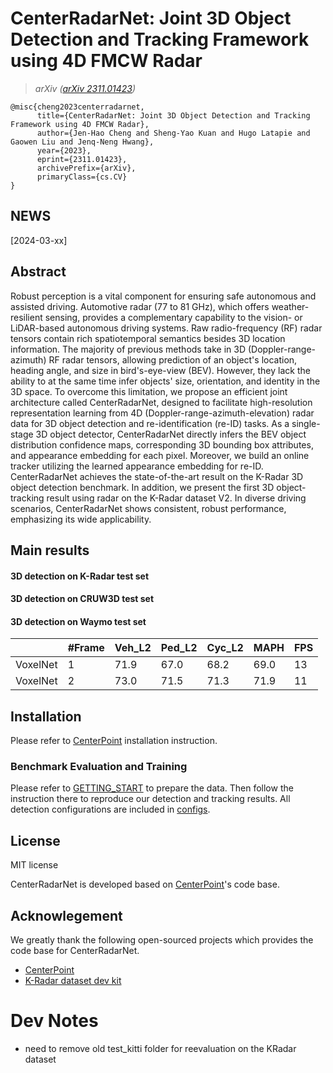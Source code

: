 # CenterRadarNet: Joint 3D Object Detection and Tracking Framework using 4D FMCW Radar



> *arXiv ([arXiv 2311.01423](https://arxiv.org/abs/2311.01423))*  



    @misc{cheng2023centerradarnet,
          title={CenterRadarNet: Joint 3D Object Detection and Tracking Framework using 4D FMCW Radar}, 
          author={Jen-Hao Cheng and Sheng-Yao Kuan and Hugo Latapie and Gaowen Liu and Jenq-Neng Hwang},
          year={2023},
          eprint={2311.01423},
          archivePrefix={arXiv},
          primaryClass={cs.CV}
    }


## NEWS

[2024-03-xx] 


## Abstract
Robust perception is a vital component for ensuring safe autonomous and assisted driving. Automotive radar (77 to 81 GHz), which offers weather-resilient sensing, provides a complementary capability to the vision- or LiDAR-based autonomous driving systems. Raw radio-frequency (RF) radar tensors contain rich spatiotemporal semantics besides 3D location information. The majority of previous methods take in 3D (Doppler-range-azimuth) RF radar tensors, allowing prediction of an object's location, heading angle, and size in bird's-eye-view (BEV). However, they lack the ability to at the same time infer objects' size, orientation, and identity in the 3D space. To overcome this limitation, we propose an efficient joint architecture called CenterRadarNet, designed to facilitate high-resolution representation learning from 4D (Doppler-range-azimuth-elevation) radar data for 3D object detection and re-identification (re-ID) tasks. As a single-stage 3D object detector, CenterRadarNet directly infers the BEV object distribution confidence maps, corresponding 3D bounding box attributes, and appearance embedding for each pixel. Moreover, we build an online tracker utilizing the learned appearance embedding for re-ID. CenterRadarNet achieves the state-of-the-art result on the K-Radar 3D object detection benchmark. In addition, we present the first 3D object-tracking result using radar on the K-Radar dataset V2. In diverse driving scenarios, CenterRadarNet shows consistent, robust performance, emphasizing its wide applicability.




## Main results

#### 3D detection on K-Radar test set

#### 3D detection on CRUW3D test set

#### 3D detection on Waymo test set

|         |  #Frame | Veh_L2 | Ped_L2 | Cyc_L2  | MAPH   |  FPS  |
|---------|---------|--------|--------|---------|--------|-------|
|VoxelNet | 1       |  71.9     |  67.0      |  68.2       |   69.0     |   13    | 
|VoxelNet | 2       |  73.0     |  71.5      |  71.3       |   71.9     |  11     |




## Installation
Please refer to [CenterPoint](https://github.com/tianweiy/CenterPoint?tab=readme-ov-file#installation) installation instruction.



### Benchmark Evaluation and Training 

Please refer to [GETTING_START](docs/GETTING_START.md) to prepare the data. Then follow the instruction there to reproduce our detection and tracking results. All detection configurations are included in [configs](configs).



## License

MIT license

CenterRadarNet is developed based on [CenterPoint](https://github.com/tianweiy/CenterPoint)'s code base.



## Acknowlegement
We greatly thank the following open-sourced projects which provides the code base for CenterRadarNet.

* [CenterPoint](https://github.com/tianweiy/CenterPoint) 
* [K-Radar dataset dev kit](https://github.com/kaist-avelab/K-Radar) 


# Dev Notes
- need to remove old test_kitti folder for reevaluation on the KRadar dataset
